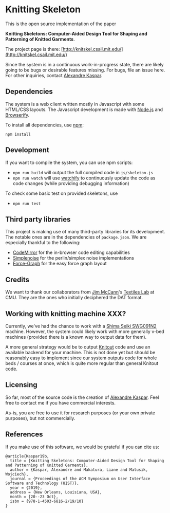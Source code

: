# Knitting Skeleton

This is the open source implementation of the paper

**Knitting Skeletons: Computer-Aided Design Tool for Shaping and Patterning of Knitted Garments**.

The project page is there:
[http://knitskel.csail.mit.edu/](http://knitskel.csail.mit.edu/)

Since the system is in a continuous work-in-progress state, there are likely going to be bugs or desirable features missing.
For bugs, file an issue here. For other inquiries, contact [Alexandre Kaspar](http://w-x.ch).

## Dependencies

The system is a web client written mostly in Javascript with some HTML/CSS layouts.
The Javascript development is made with [Node.js](https://nodejs.org/en/) and [Browserify](http://browserify.org/).

To install all dependencies, use [npm](https://www.npmjs.com/):
```
npm install
```

## Development

If you want to compile the system, you can use npm scripts:

* `npm run build` will output the full compiled code in `js/skeleton.js`
* `npm run watch` will use [watchify](https://github.com/browserify/watchify) to continuously update the code as code changes (while providing debugging information)

To check some basic test on provided skeletons, use

* `npm run test`

## Third party libraries

This project is making use of many third-party libraries for its development.
The notable ones are in the dependencies of `package.json`.
We are especially thankful to the following:

* [CodeMirror](https://codemirror.net/) for the in-browser code editing capabilities
* [Simplenoise](https://github.com/josephg/noisejs#readme) for the perlin/simplex noise implementations
* [Force-Graph](https://github.com/vasturiano/force-graph) for the easy force graph layout

## Credits

We want to thank our collaborators from [Jim McCann](https://github.com/ixchow)'s [Textiles Lab](https://textiles-lab.github.io/) at CMU.
They are the ones who initially deciphered the DAT format.

## Working with knitting machine XXX?

Currently, we've had the chance to work with a [Shima Seiki SWG091N2](https://www.shimaseiki.com/product/knit/swg_n2/) machine.
However, the system could likely work with more generally v-bed machines (provided there is a known way to output data for them).

A more general strategy would be to output [Knitout](https://github.com/textiles-lab/knitout/) code and use an available backend for your machine.
This is not done yet but should be reasonably easy to implement since our system outputs code for whole beds / courses at once, which is quite more regular than general Knitout code.

## Licensing

So far, most of the source code is the creation of [Alexandre Kaspar](http://w-x.ch).
Feel free to contact me if you have commercial interests.

As-is, you are free to use it for research purposes (or your own private purposes), but not commercially.

## References

If you make use of this software, we would be grateful if you can cite us:
```
@article{Kaspar19b,
  title = {Knitting Skeletons: Computer-Aided Design Tool for Shaping and Patterning of Knitted Garments},
  author = {Kaspar, Alexandre and Makatura, Liane and Matusik, Wojciech},
  journal = {Proceedings of the ACM Symposium on User Interface Software and Technology (UIST)},
  year = {2019},
  address = {New Orleans, Louisiana, USA},
  month = {20--23 Oct},
  isbn = {978-1-4503-6816-2/19/10}
}
```
